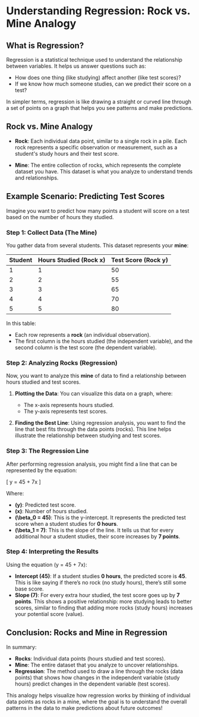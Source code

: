 # Understanding Regression: Rock vs. Mine Analogy

## What is Regression?

Regression is a statistical technique used to understand the relationship between variables. It helps us answer questions such as:

- How does one thing (like studying) affect another (like test scores)?
- If we know how much someone studies, can we predict their score on a test?

In simpler terms, regression is like drawing a straight or curved line through a set of points on a graph that helps you see patterns and make predictions.

## Rock vs. Mine Analogy

- **Rock**: Each individual data point, similar to a single rock in a pile. Each rock represents a specific observation or measurement, such as a student's study hours and their test score.
  
- **Mine**: The entire collection of rocks, which represents the complete dataset you have. This dataset is what you analyze to understand trends and relationships.

## Example Scenario: Predicting Test Scores

Imagine you want to predict how many points a student will score on a test based on the number of hours they studied.

### Step 1: Collect Data (The Mine)

You gather data from several students. This dataset represents your **mine**:

| Student | Hours Studied (Rock x) | Test Score (Rock y) |
|---------|-------------------------|----------------------|
| 1       | 1                       | 50                   |
| 2       | 2                       | 55                   |
| 3       | 3                       | 65                   |
| 4       | 4                       | 70                   |
| 5       | 5                       | 80                   |

In this table:
- Each row represents a **rock** (an individual observation).
- The first column is the hours studied (the independent variable), and the second column is the test score (the dependent variable).

### Step 2: Analyzing Rocks (Regression)

Now, you want to analyze this **mine** of data to find a relationship between hours studied and test scores.

1. **Plotting the Data**: You can visualize this data on a graph, where:
   - The x-axis represents hours studied.
   - The y-axis represents test scores.

2. **Finding the Best Line**: Using regression analysis, you want to find the line that best fits through the data points (rocks). This line helps illustrate the relationship between studying and test scores.

### Step 3: The Regression Line

After performing regression analysis, you might find a line that can be represented by the equation:

\[ 
y = 45 + 7x 
\]

Where:
- **\(y\)**: Predicted test score.
- **\(x\)**: Number of hours studied.
- **\(\beta_0 = 45\)**: This is the y-intercept. It represents the predicted test score when a student studies for **0 hours**.
- **\(\beta_1 = 7\)**: This is the slope of the line. It tells us that for every additional hour a student studies, their score increases by **7 points**.

### Step 4: Interpreting the Results

Using the equation \(y = 45 + 7x\):
- **Intercept (45)**: If a student studies **0 hours**, the predicted score is **45**. This is like saying if there’s no rock (no study hours), there’s still some base score.
- **Slope (7)**: For every extra hour studied, the test score goes up by **7 points**. This shows a positive relationship: more studying leads to better scores, similar to finding that adding more rocks (study hours) increases your potential score (value).

## Conclusion: Rocks and Mine in Regression

In summary:
- **Rocks**: Individual data points (hours studied and test scores).
- **Mine**: The entire dataset that you analyze to uncover relationships.
- **Regression**: The method used to draw a line through the rocks (data points) that shows how changes in the independent variable (study hours) predict changes in the dependent variable (test scores).

This analogy helps visualize how regression works by thinking of individual data points as rocks in a mine, where the goal is to understand the overall patterns in the data to make predictions about future outcomes!
